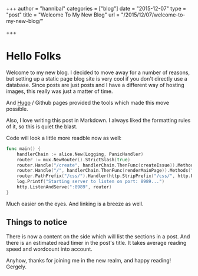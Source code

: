 +++
author = "hannibal"
categories = ["blog"]
date = "2015-12-07"
type = "post"
title = "Welcome To My New Blog"
url = "/2015/12/07/welcome-to-my-new-blog/"

+++

Hello Folks
===========

Welcome to my new blog. I decided to move away for a number of reasons, but setting up a static page blog site is very cool if you don't directly use a database. Since posts are just posts and I have a different way of hosting images, this really was just a matter of time.

And [Hugo](https://gohugo.io/) / Github pages provided the tools which made this move possible.

Also, I love writing this post in Markdown. I always liked the formatting rules of it, so this is quiet the blast.

Code will look a little more readble now as well:

~~~go
func main() {
    handlerChain := alice.New(Logging, PanicHandler)
    router := mux.NewRouter().StrictSlash(true)
    router.Handle("/create", handlerChain.ThenFunc(createIssue)).Methods("POST")
    router.Handle("/", handlerChain.ThenFunc(renderMainPage)).Methods("GET")
    router.PathPrefix("/css/").Handler(http.StripPrefix("/css/", http.FileServer(http.Dir("./css"))))
    log.Printf("Starting server to listen on port: 8989...")
    http.ListenAndServe(":8989", router)
}
~~~

Much easier on the eyes. And linking is a breeze as well.

Things to notice
----------------

There is now a content on the side which will list the sections in a post. And there is an estimated read timer in the post's title. It takes average reading speed and wordcount into account.

Anyhow, thanks for joining me in the new realm, and happy reading!
Gergely.
